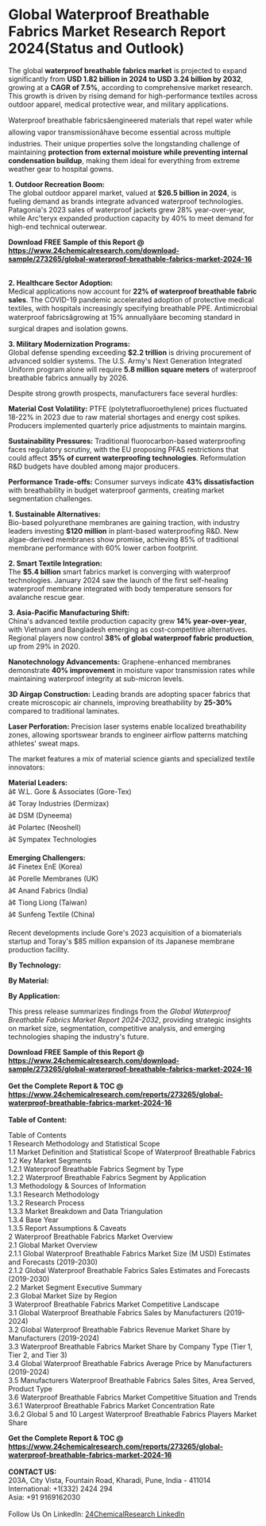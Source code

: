 <h1>Global Waterproof Breathable Fabrics Market Research Report 2024(Status and Outlook)</h1><p>The global <strong>waterproof breathable fabrics market</strong> is projected to expand significantly from <strong>USD 1.82 billion in 2024 to USD 3.24 billion by 2032</strong>, growing at a <strong>CAGR of 7.5%</strong>, according to comprehensive market research. This growth is driven by rising demand for high-performance textiles across outdoor apparel, medical protective wear, and military applications.</p><p>Waterproof breathable fabricsâengineered materials that repel water while allowing vapor transmissionâhave become essential across multiple industries. Their unique properties solve the longstanding challenge of maintaining <strong>protection from external moisture while preventing internal condensation buildup</strong>, making them ideal for everything from extreme weather gear to hospital gowns.</p><p><strong>1. Outdoor Recreation Boom:</strong><br>
The global outdoor apparel market, valued at <strong>$26.5 billion in 2024</strong>, is fueling demand as brands integrate advanced waterproof technologies. Patagonia's 2023 sales of waterproof jackets grew 28% year-over-year, while Arc'teryx expanded production capacity by 40% to meet demand for high-end technical outerwear.</p><div><b>Download FREE Sample of this Report @ 
            <a href="https://www.24chemicalresearch.com/download-sample/273265/global-waterproof-breathable-fabrics-market-2024-16">
            https://www.24chemicalresearch.com/download-sample/273265/global-waterproof-breathable-fabrics-market-2024-16</a></b></div><br><p><strong>2. Healthcare Sector Adoption:</strong><br>
Medical applications now account for <strong>22% of waterproof breathable fabric sales</strong>. The COVID-19 pandemic accelerated adoption of protective medical textiles, with hospitals increasingly specifying breathable PPE. Antimicrobial waterproof fabricsâgrowing at 15% annuallyâare becoming standard in surgical drapes and isolation gowns.</p><p><strong>3. Military Modernization Programs:</strong><br>
Global defense spending exceeding <strong>$2.2 trillion</strong> is driving procurement of advanced soldier systems. The U.S. Army's Next Generation Integrated Uniform program alone will require <strong>5.8 million square meters</strong> of waterproof breathable fabrics annually by 2026.</p><p>Despite strong growth prospects, manufacturers face several hurdles:</p><p><strong>Material Cost Volatility:</strong> PTFE (polytetrafluoroethylene) prices fluctuated 18-22% in 2023 due to raw material shortages and energy cost spikes. Producers implemented quarterly price adjustments to maintain margins.</p><p><strong>Sustainability Pressures:</strong> Traditional fluorocarbon-based waterproofing faces regulatory scrutiny, with the EU proposing PFAS restrictions that could affect <strong>35% of current waterproofing technologies</strong>. Reformulation R&amp;D budgets have doubled among major producers.</p><p><strong>Performance Trade-offs:</strong> Consumer surveys indicate <strong>43% dissatisfaction</strong> with breathability in budget waterproof garments, creating market segmentation challenges.</p><p><strong>1. Sustainable Alternatives:</strong><br>
Bio-based polyurethane membranes are gaining traction, with industry leaders investing <strong>$120 million</strong> in plant-based waterproofing R&amp;D. New algae-derived membranes show promise, achieving 85% of traditional membrane performance with 60% lower carbon footprint.</p><p><strong>2. Smart Textile Integration:</strong><br>
The <strong>$5.4 billion</strong> smart fabrics market is converging with waterproof technologies. January 2024 saw the launch of the first self-healing waterproof membrane integrated with body temperature sensors for avalanche rescue gear.</p><p><strong>3. Asia-Pacific Manufacturing Shift:</strong><br>
China's advanced textile production capacity grew <strong>14% year-over-year</strong>, with Vietnam and Bangladesh emerging as cost-competitive alternatives. Regional players now control <strong>38% of global waterproof fabric production</strong>, up from 29% in 2020.</p><p><strong>Nanotechnology Advancements:</strong> Graphene-enhanced membranes demonstrate <strong>40% improvement</strong> in moisture vapor transmission rates while maintaining waterproof integrity at sub-micron levels.</p><p><strong>3D Airgap Construction:</strong> Leading brands are adopting spacer fabrics that create microscopic air channels, improving breathability by <strong>25-30%</strong> compared to traditional laminates.</p><p><strong>Laser Perforation:</strong> Precision laser systems enable localized breathability zones, allowing sportswear brands to engineer airflow patterns matching athletes' sweat maps.</p><p>The market features a mix of material science giants and specialized textile innovators:</p><p><strong>Material Leaders:</strong><br>
â¢ W.L. Gore &amp; Associates (Gore-Tex)<br>
â¢ Toray Industries (Dermizax)<br>
â¢ DSM (Dyneema)<br>
â¢ Polartec (Neoshell)<br>
â¢ Sympatex Technologies</p><p><strong>Emerging Challengers:</strong><br>
â¢ Finetex EnE (Korea)<br>
â¢ Porelle Membranes (UK)<br>
â¢ Anand Fabrics (India)<br>
â¢ Tiong Liong (Taiwan)<br>
â¢ Sunfeng Textile (China)</p><p>Recent developments include Gore's 2023 acquisition of a biomaterials startup and Toray's $85 million expansion of its Japanese membrane production facility.</p><p><strong>By Technology:</strong></p><p><strong>By Material:</strong></p><p><strong>By Application:</strong></p><p>This press release summarizes findings from the <em>Global Waterproof Breathable Fabrics Market Report 2024-2032</em>, providing strategic insights on market size, segmentation, competitive analysis, and emerging technologies shaping the industry's future.</p><div><b>Download FREE Sample of this Report @ 
            <a href="https://www.24chemicalresearch.com/download-sample/273265/global-waterproof-breathable-fabrics-market-2024-16">
            https://www.24chemicalresearch.com/download-sample/273265/global-waterproof-breathable-fabrics-market-2024-16</a></b></div><br><div><b>Get the Complete Report & TOC @ 
            <a href="https://www.24chemicalresearch.com/reports/273265/global-waterproof-breathable-fabrics-market-2024-16">
            https://www.24chemicalresearch.com/reports/273265/global-waterproof-breathable-fabrics-market-2024-16</a></b></div><br>
            <b>Table of Content:</b><p>Table of Contents<br />
1 Research Methodology and Statistical Scope<br />
1.1 Market Definition and Statistical Scope of Waterproof Breathable Fabrics<br />
1.2 Key Market Segments<br />
1.2.1 Waterproof Breathable Fabrics Segment by Type<br />
1.2.2 Waterproof Breathable Fabrics Segment by Application<br />
1.3 Methodology & Sources of Information<br />
1.3.1 Research Methodology<br />
1.3.2 Research Process<br />
1.3.3 Market Breakdown and Data Triangulation<br />
1.3.4 Base Year<br />
1.3.5 Report Assumptions & Caveats<br />
2 Waterproof Breathable Fabrics Market Overview<br />
2.1 Global Market Overview<br />
2.1.1 Global Waterproof Breathable Fabrics Market Size (M USD) Estimates and Forecasts (2019-2030)<br />
2.1.2 Global Waterproof Breathable Fabrics Sales Estimates and Forecasts (2019-2030)<br />
2.2 Market Segment Executive Summary<br />
2.3 Global Market Size by Region<br />
3 Waterproof Breathable Fabrics Market Competitive Landscape<br />
3.1 Global Waterproof Breathable Fabrics Sales by Manufacturers (2019-2024)<br />
3.2 Global Waterproof Breathable Fabrics Revenue Market Share by Manufacturers (2019-2024)<br />
3.3 Waterproof Breathable Fabrics Market Share by Company Type (Tier 1, Tier 2, and Tier 3)<br />
3.4 Global Waterproof Breathable Fabrics Average Price by Manufacturers (2019-2024)<br />
3.5 Manufacturers Waterproof Breathable Fabrics Sales Sites, Area Served, Product Type<br />
3.6 Waterproof Breathable Fabrics Market Competitive Situation and Trends<br />
3.6.1 Waterproof Breathable Fabrics Market Concentration Rate<br />
3.6.2 Global 5 and 10 Largest Waterproof Breathable Fabrics Players Market Share </p><div><b>Get the Complete Report & TOC @ 
            <a href="https://www.24chemicalresearch.com/reports/273265/global-waterproof-breathable-fabrics-market-2024-16">
            https://www.24chemicalresearch.com/reports/273265/global-waterproof-breathable-fabrics-market-2024-16</a></b></div><br><b>CONTACT US:</b><br>
            203A, City Vista, Fountain Road, Kharadi, Pune, India - 411014<br>
            International: +1(332) 2424 294<br>
            Asia: +91 9169162030 <br><br>
            Follow Us On LinkedIn: <a href="https://www.linkedin.com/company/24chemicalresearch/">24ChemicalResearch LinkedIn</a>